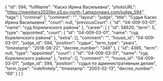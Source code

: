 {
    "id": 594,
    "fullName": "Каско Ирина Васильевна",
    "photoURL": "https://members2020by.s3.eu-north-1.amazonaws.com/judge_594",
    "tags": [
        "criminal"
    ],
    "comment": "",
    "layout": "judge",
    "title": "Судья Каско Ирина Васильевна",
    "court": null,
    "previousCourt": {
        "id": "04-009-03-01",
        "name": "суд Кореличского района"
    },
    "career": [
        {
            "id": 58620,
            "term": 5,
            "type": "appointed",
            "court": {
                "id": "04-009-03-01",
                "name": "суд Кореличского района"
            },
            "extra": [],
            "comment": "",
            "house_id": "04-009-03-01",
            "judge_id": 594,
            "position": "судья",
            "term_type": "years",
            "timestamp": "2018-08-22",
            "decree_number": "348"
        },
        {
            "id": 4365,
            "term": null,
            "type": "appointed",
            "court": {
                "id": "04-009-03-01",
                "name": "суд Кореличского района"
            },
            "extra": [],
            "comment": "",
            "house_id": "04-009-03-01",
            "judge_id": 594,
            "position": "судья по административным делам",
            "term_type": "indefinitely",
            "timestamp": "2003-02-13",
            "decree_number": "69"
        }
    ]
}
